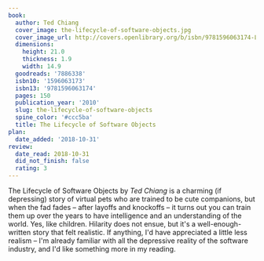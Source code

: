 ```yaml
---
book:
  author: Ted Chiang
  cover_image: the-lifecycle-of-software-objects.jpg
  cover_image_url: http://covers.openlibrary.org/b/isbn/9781596063174-L.jpg
  dimensions:
    height: 21.0
    thickness: 1.9
    width: 14.9
  goodreads: '7886338'
  isbn10: '1596063173'
  isbn13: '9781596063174'
  pages: 150
  publication_year: '2010'
  slug: the-lifecycle-of-software-objects
  spine_color: '#ccc5ba'
  title: The Lifecycle of Software Objects
plan:
  date_added: '2018-10-31'
review:
  date_read: 2018-10-31
  did_not_finish: false
  rating: 3
---
```


The Lifecycle of Software Objects by *Ted Chiang* is a charming (if depressing) story of virtual pets who are trained to be cute companions, but when the fad fades – after layoffs and knockoffs – it turns out you can train them up over the years to have intelligence and an understanding of the world. Yes, like children. Hilarity does not ensue, but it's a well-enough-written story that felt realistic. If anything, I'd have appreciated a little less realism – I'm already familiar with all the depressive reality of the software industry, and I'd like something more in my reading.
